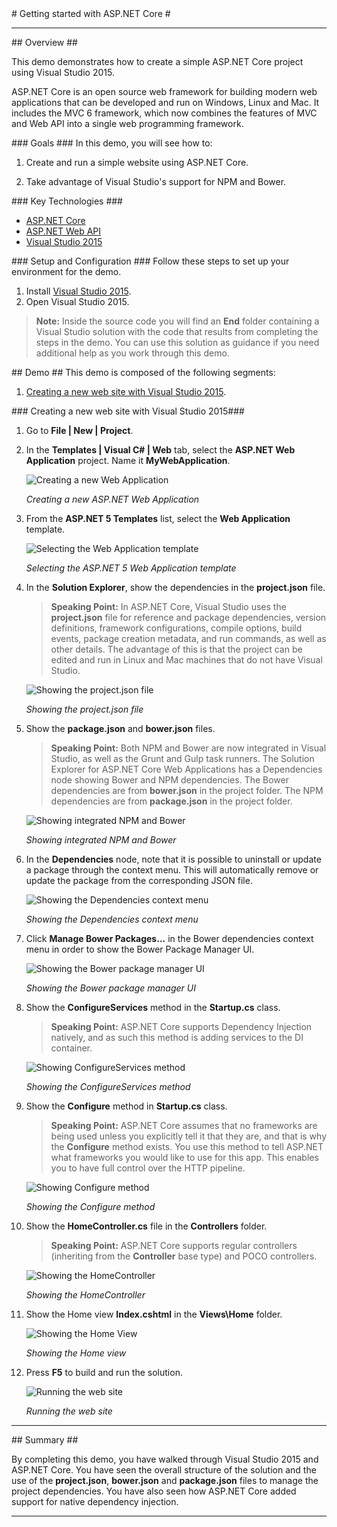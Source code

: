 ﻿<a name="title" />
# Getting started with ASP.NET Core #

---
<a name="Overview" />
## Overview ##

This demo demonstrates how to create a simple ASP.NET Core project using Visual Studio 2015.

ASP.NET Core is an open source web framework for building modern web applications that can be developed and run on Windows, Linux and Mac. It includes the MVC 6 framework, which now combines the features of MVC and Web API into a single web programming framework.


<a id="goals" />
### Goals ###
In this demo, you will see how to:

1. Create and run a simple website using ASP.NET Core.

1. Take advantage of Visual Studio's support for NPM and Bower.

<a name="technologies" />
### Key Technologies ###

- [ASP.NET Core][1]
- [ASP.NET Web API][2]
- [Visual Studio 2015][3]

[1]: http://docs.asp.net
[2]: http://www.asp.net/web-api
[3]: https://www.visualstudio.com/

<a name="Setup" />
### Setup and Configuration ###
Follow these steps to set up your environment for the demo.

1. Install [Visual Studio 2015](https://www.visualstudio.com/).
1. Open Visual Studio 2015.


> **Note:** Inside the source code you will find an **End** folder containing a Visual Studio solution with the code that results from completing the steps in the demo. You can use this solution as guidance if you need additional help as you work through this demo.

<a name="Demo" />
## Demo ##
This demo is composed of the following segments:

1. [Creating a new web site with Visual Studio 2015](#segment1).

<a name="segment1" />
### Creating a new web site with Visual Studio 2015###

1. Go to **File | New | Project**.

1. In the **Templates | Visual C# | Web** tab, select the **ASP.NET Web Application** project. Name it **MyWebApplication**.

	![Creating a new Web Application](images/create-new-web-application.png?raw=true "Creating a new Web Application")

	_Creating a new ASP.NET Web Application_

1. From the **ASP.NET 5 Templates** list, select the **Web Application** template.

	![Selecting the Web Application template](images/selecting-web-site-template.png?raw=true "Selecting the Web Application template")

	_Selecting the ASP.NET 5 Web Application template_

1. In the **Solution Explorer**, show the dependencies in the **project.json** file.

	>	**Speaking Point:** In ASP.NET Core, Visual Studio uses the **project.json** file for reference and package dependencies, version definitions, framework configurations, compile options, build events, package creation metadata, and run commands, as well as other details. The advantage of this is that the project can be edited and run in Linux and Mac machines that do not have Visual Studio.

	![Showing the project.json file](images/project-json-file.png?raw=true "Showing the project.json")

	_Showing the project.json file_

1. Show the **package.json** and **bower.json** files.

	>	**Speaking Point:** Both NPM and Bower are now integrated in Visual Studio, as well as the Grunt and Gulp task runners. The Solution Explorer for ASP.NET Core Web Applications has a Dependencies node showing Bower and NPM dependencies. The Bower dependencies are from **bower.json** in the project folder. The NPM dependencies are from **package.json** in the project folder.

	![Showing integrated NPM and Bower](images/Showing-NPM-and-Bower-integrated.png?raw=true "Showing NPM and Bower integrated")

	_Showing integrated NPM and Bower_

1. In the **Dependencies** node, note that it is possible to uninstall or update a package through the context menu. This will automatically remove or update the package from the corresponding JSON file.

	![Showing the Dependencies context menu](images/dependencies-context-command.png?raw=true "Showing Dependencies context command")

	_Showing the Dependencies context menu_

1. Click **Manage Bower Packages...** in the Bower dependencies context menu in order to show the Bower Package Manager UI.

	![Showing the Bower package manager UI](images/showing-bower-package-manager-ui.png?raw=true "Showing the Bower package manager UI")

	_Showing the Bower package manager UI_

1. Show the **ConfigureServices** method in the **Startup.cs** class.

	>	**Speaking Point:** ASP.NET Core supports Dependency Injection natively, and as such this method is adding services to the DI container.

	![Showing ConfigureServices method](images/configureservices-method.png?raw=true "Showing ConfigureServices method")

	_Showing the ConfigureServices method_

1. Show the **Configure** method in **Startup.cs** class.

	>	**Speaking Point:** ASP.NET Core assumes that no frameworks are being used unless you explicitly tell it that they are, and that is why the **Configure** method exists. You use this method to tell ASP.NET what frameworks you would like to use for this app. This enables you to have full control over the HTTP pipeline.

	![Showing Configure method](images/configure-method.png?raw=true "Showing Configure method")

	_Showing the Configure method_

1. Show the **HomeController.cs** file in the **Controllers** folder.

	>	**Speaking Point:** ASP.NET Core supports regular controllers (inheriting from the **Controller** base type) and POCO controllers.

	![Showing the HomeController](images/homecontroller.png?raw=true "Showing the HomeController")

	_Showing the HomeController_

1. Show the Home view **Index.cshtml** in the **Views\Home** folder.

	![Showing the Home View](images/homeview.png?raw=true "Showing the Home View")

	_Showing the Home view_

1. Press **F5** to build and run the solution.

	![Running the web site](images/running-the-web-site.png?raw=true "Running the web site")

	_Running the web site_

---

<a name="summary" />
## Summary ##

By completing this demo, you have walked through Visual Studio 2015 and ASP.NET Core. You have seen the overall structure of the solution and the use of the **project.json**, **bower.json** and **package.json** files to manage the project dependencies. You have also seen how ASP.NET Core added support for native dependency injection.

---
